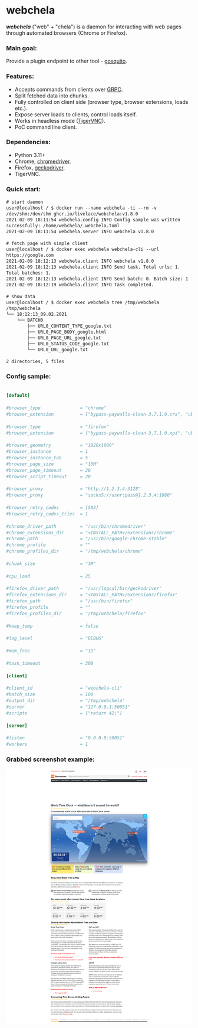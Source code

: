 # webchela


***webchela*** ("web" + "chela") is a daemon for interacting with web pages through automated browsers (Chrome or Firefox). 

### Main goal:

Provide a plugin endpoint to other tool - [gosquito](https://github.com/livelace/gosquito). 

### Features:

* Accepts commands from clients over [GRPC](https://grpc.io/). 
* Split fetched data into chunks.
* Fully controlled on client side (browser type, browser extensions, loads etc.). 
* Expose server loads to clients, control loads itself.
* Works in headless mode ([TigerVNC](https://wiki.archlinux.org/index.php/TigerVNC)).
* PoC command line client.

### Dependencies:

* Python 3.11+
* Chrome, [chromedriver](https://chromedriver.chromium.org/).
* Firefox, [geckodriver](https://github.com/mozilla/geckodriver).
* TigerVNC.

### Quick start:

```shell script
# start daemon
user@localhost / $ docker run --name webchela -ti --rm -v /dev/shm:/dev/shm ghcr.io/livelace/webchela:v1.8.0
2021-02-09 18:11:54 webchela.config INFO Config sample was written successfully: /home/webchela/.webchela.toml
2021-02-09 18:11:54 webchela.server INFO webchela v1.8.0

# fetch page with simple client
user@localhost / $ docker exec webchela webchela-cli --url https://google.com
2021-02-09 18:12:13 webchela.client INFO webchela v1.8.0
2021-02-09 18:12:13 webchela.client INFO Send task. Total urls: 1. Total batches: 1.
2021-02-09 18:12:13 webchela.client INFO Send batch: 0. Batch size: 1
2021-02-09 18:12:19 webchela.client INFO Task completed.

# show data
user@localhost / $ docker exec webchela tree /tmp/webchela
/tmp/webchela
└── 18:12:13_09.02.2021
    └── BATCH0
        ├── URL0_CONTENT_TYPE_google.txt
        ├── URL0_PAGE_BODY_google.html
        ├── URL0_PAGE_URL_google.txt
        ├── URL0_STATUS_CODE_google.txt
        └── URL0_URL_google.txt

2 directories, 5 files
```

### Config sample:

```toml

[default]

#browser_type               = "chrome"
#browser_extension          = ["bypass-paywalls-clean-3.7.1.0.crx", "ublock-origin-1.58.0.crx"]

#browser_type               = "firefox"
#browser_extension          = ["bypass-paywalls-clean-3.7.1.0.xpi", "ublock-origin-1.58.0.xpi"]

#browser_geometry           = "1920x1080"
#browser_instance           = 1
#browser_instance_tab       = 5
#browser_page_size          = "10M"
#browser_page_timeout       = 20
#browser_script_timeout     = 20

#browser_proxy              = "http://1.2.3.4:3128"
#browser_proxy              = "socks5://user:pass@1.2.3.4:1080"

#browser_retry_codes        = [503]
#browser_retry_codes_tries  = 1

#chrome_driver_path         = "/usr/bin/chromedriver"
#chrome_extensions_dir      = "<INSTALL_PATH>/extensions/chrome"
#chrome_path                = "/usr/bin/google-chrome-stable"
#chrome_profile             = ""
#chrome_profiles_dir        = "/tmp/webchela/chrome"

#chunk_size                 = "3M"

#cpu_load                   = 25

#firefox_driver_path        = "/usr/logcal/bin/geckodriver"
#firefox_extensions_dir     = "<INSTALL_PATH>/extensions/firefox"
#firefox_path               = "/usr/bin/firefox"
#firefox_profile            = ""
#firefox_profiles_dir       = "/tmp/webchela/firefox"

#keep_temp                  = false

#log_level                  = "DEBUG"

#mem_free                   = "1G"

#task_timeout               = 300

[client]

#client_id                  = "webchela-cli"
#batch_size                 = 100
#output_dir                 = "/tmp/webchela"
#server                     = "127.0.0.1:50051"
#scripts                    = ["return 42;"]

[server]

#listen                     = "0.0.0.0:50051"
#workers                    = 1
```

### Grabbed screenshot example:

![main](assets/worldclock.png)
